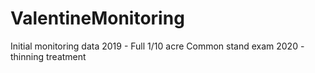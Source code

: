 # ValentineMonitoring

Initial monitoring data 2019 - Full 1/10 acre Common stand exam
2020 - thinning treatment 

